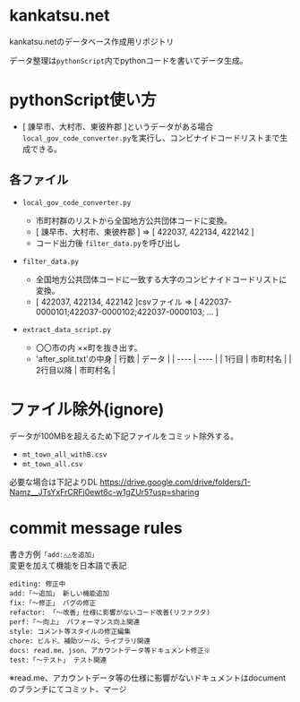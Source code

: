 # kankatsu.net
kankatsu.netのデータベース作成用リポジトリ

データ整理は```pythonScript```内でpythonコードを書いてデータ生成。

# pythonScript使い方
- [ 諌早市、大村市、東彼杵郡 ]というデータがある場合```local_gov_code_converter.py```を実行し、コンビナイドコードリストまで生成できる。
## 各ファイル
- ```local_gov_code_converter.py```
  - 市町村群のリストから全国地方公共団体コードに変換。
  - [ 諌早市、大村市、東彼杵郡 ] ⇒ [ 422037, 422134, 422142 ]
  - コード出力後 ```filter_data.py```を呼び出し
- ```filter_data.py```
  - 全国地方公共団体コードに一致する大字のコンビナイドコードリストに変換。
  - [ 422037, 422134, 422142 ]csvファイル ⇒ [ 422037-0000101;422037-0000102;422037-0000103; … ]

- ```extract_data_script.py```
  - 〇〇市の内 ××町を抜き出す。
  - 'after_split.txt'の中身
    | 行数 | データ |
    | ---- | ---- |
    | 1行目 | 市町村名 |
    | 2行目以降 | 市町村名 |
# ファイル除外(ignore)
データが100MBを超えるため下記ファイルをコミット除外する。
- ```mt_town_all_withB.csv```
- ```mt_town_all.csv```

必要な場合は下記よりDL
https://drive.google.com/drive/folders/1-Namz__JTsYxFrCRFj0ewt6c-w1gZUr5?usp=sharing


# commit message rules
書き方例``「add:△△を追加」``  
変更を加えて機能を日本語で表記
```
editing: 修正中
add:「～追加」 新しい機能追加
fix:「～修正」 バグの修正
refactor: 「～改善」仕様に影響がないコード改善(リファクタ)
perf:「～向上」 パフォーマンス向上関連
style: コメント等スタイルの修正編集
chore: ビルド、補助ツール、ライブラリ関連
docs: read.me、json、アカウントデータ等ドキュメント修正※
test:「～テスト」 テスト関連
```
※read.me、アカウントデータ等の仕様に影響がないドキュメントはdocumentのブランチにてコミット、マージ
